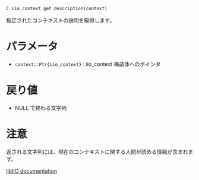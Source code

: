 ```
C_iio_context_get_description(context)
```

指定されたコンテキストの説明を取得します。

# パラメータ

  * `context::Ptr{iio_context}` : iio_context 構造体へのポインタ

# 戻り値

  * NULL で終わる文字列

# 注意

返される文字列には、現在のコンテキストに関する人間が読める情報が含まれます。

[libIIO documentation](https://analogdevicesinc.github.io/libiio/master/libiio/group__Context.html#ga5591da0927887e88be4ef7d670cb60a9)
